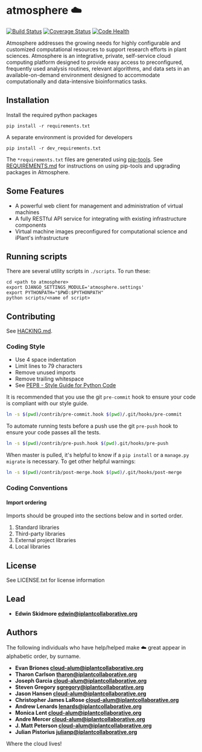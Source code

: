 # atmosphere :cloud:

[![Build Status](https://travis-ci.org/CCI-MOC/giji-backend.svg?branch=giji-v27-changes)](https://travis-ci.org/CCI-MOC/giji-backend)
[![Coverage Status](https://coveralls.io/repos/github/CCI-MOC/giji-backend/badge.svg)](https://coveralls.io/github/CCI-MOC/giji-backend)
[![Code Health](https://landscape.io/github/CCI-MOC/giji-backend/giji-v27-changes/landscape.svg?style=flat)](https://landscape.io/github/CCI-MOC/giji-backend/giji-v27-changes)


Atmosphere addresses the growing needs for highly configurable and customized computational resources to support research efforts in plant sciences. Atmosphere is an integrative, private, self-service cloud computing platform designed to provide easy access to preconfigured, frequently used analysis routines, relevant algorithms, and data sets in an available-on-demand environment designed to accommodate computationally and data-intensive bioinformatics tasks.

## Installation

Install the required python packages
```
pip install -r requirements.txt
```

A separate environment is provided for developers
```
pip install -r dev_requirements.txt
```

The `*requirements.txt` files are generated using
[pip-tools](https://github.com/jazzband/pip-tools). See
[REQUIREMENTS.md](REQUIREMENTS.md) for instructions on using pip-tools and
upgrading packages in Atmosphere.

## Some Features

+ A powerful web client for management and administration of virtual machines
+ A fully RESTful API service for integrating with existing infrastructure components
+ Virtual machine images preconfigured for computational science and iPlant's infrastructure

## Running scripts

There are several utility scripts in `./scripts`. To run these:
```
cd <path to atmosphere>
export DJANGO_SETTINGS_MODULE='atmosphere.settings'
export PYTHONPATH="$PWD:$PYTHONPATH"
python scripts/<name of script>
```

## Contributing

See [HACKING.md](./HACKING.md).

### Coding Style
- Use 4 space indentation
- Limit lines to 79 characters
- Remove unused imports
- Remove trailing whitespace
- See [PEP8 - Style Guide for Python Code](https://www.python.org/dev/peps/pep-0008/)

It is recommended that you use the git `pre-commit` hook to ensure your code
is compliant with our style guide.

```bash
ln -s $(pwd)/contrib/pre-commit.hook $(pwd)/.git/hooks/pre-commit
```

To automate running tests before a push use the git `pre-push` hook to ensure
your code passes all the tests.

```bash
ln -s $(pwd)/contrib/pre-push.hook $(pwd).git/hooks/pre-push
```

When master is pulled, it's helpful to know if a `pip install` or a `manage.py
migrate` is necessary. To get other helpful warnings:
```bash
ln -s $(pwd)/contrib/post-merge.hook $(pwd)/.git/hooks/post-merge
```

### Coding Conventions

#### Import ordering
Imports should be grouped into the sections below and in sorted order.

1. Standard libraries
2. Third-party libraries
3. External project libraries
4. Local libraries

## License

See LICENSE.txt for license information

## Lead

+ **Edwin Skidmore <edwin@iplantcollaborative.org>**

## Authors

The following individuals who have help/helped make :cloud: great appear in alphabetic order, by surname.

+ **Evan Briones <cloud-alum@iplantcollaborative.org>**
+ **Tharon Carlson <tharon@iplantcollaborative.org>**
+ **Joseph Garcia <cloud-alum@iplantcollaborative.org>**
+ **Steven Gregory <sgregory@iplantcollaborative.org>**
+ **Jason Hansen <cloud-alum@iplantcollaborative.org>**
+ **Christopher James LaRose <cloud-alum@iplantcollaborative.org>**
+ **Andrew Lenards <lenards@iplantcollaborative.org>**
+ **Monica Lent <cloud-alum@iplantcollaborative.org>**
+ **Andre Mercer <cloud-alum@iplantcollaborative.org>**
+ **J. Matt Peterson <cloud-alum@iplantcollaborative.org>**
+ **Julian Pistorius <julianp@iplantcollaborative.org>**

Where the cloud lives!
